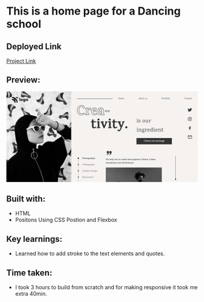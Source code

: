 # This is a home page for a Dancing school

## Deployed Link

[Project Link](https://phani-sai-project-15.netlify.app/)

## Preview:

![Desktop view](./desktop.png)

## Built with:

- HTML
- Positons Using CSS Postion and Flexbox

## Key learnings:

- Learned how to add stroke to the text elements and quotes.

## Time taken:

- I took 3 hours to build from scratch and for making responsive it took me extra 40min.

